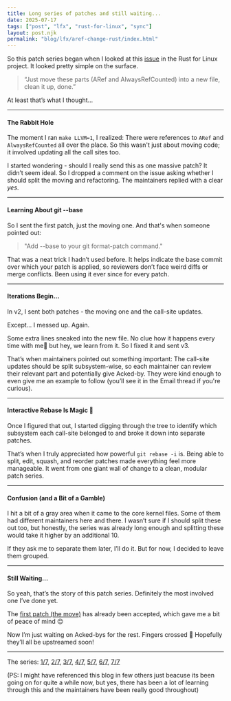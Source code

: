 ```yaml
---
title: Long series of patches and still waiting...
date: 2025-07-17
tags: ["post", "lfx", "rust-for-linux", "sync"]
layout: post.njk
permalink: "blog/lfx/aref-change-rust/index.html"
---
```


So this patch series began when I looked at this [issue](https://github.com/Rust-for-Linux/linux/issues/1173) in the Rust for Linux project. It looked pretty simple on the surface.

> “Just move these parts (ARef and AlwaysRefCounted) into a new file, clean it up, done.”

At least that’s what I thought…

---

#### The Rabbit Hole
The moment I ran `make LLVM=1`, I realized:
There were references to `ARef` and `AlwaysRefCounted` all over the place. So this wasn't just about moving code; it involved updating all the call sites too.

I started wondering - should I really send this as one massive patch? It didn’t seem ideal. So I dropped a comment on the issue asking whether I should split the moving and refactoring. The maintainers replied with a clear *yes*.

---

#### Learning About git --base
So I sent the first patch, just the moving one. And that's when someone pointed out:

> "Add --base to your git format-patch command."

That was a neat trick I hadn’t used before. It helps indicate the base commit over which your patch is applied, so reviewers don’t face weird diffs or merge conflicts. Been using it ever since for every patch.

---

#### Iterations Begin...
In v2, I sent both patches - the moving one and the call-site updates.

Except... I messed up. Again.

Some extra lines sneaked into the new file. No clue how it happens every time with me🥺 but hey, we learn from it. So I fixed it and sent v3.

That’s when maintainers pointed out something important:
The call-site updates should be split subsystem-wise, so each maintainer can review their relevant part and potentially give Acked-by.
They were kind enough to even give me an example to follow (you’ll see it in the Email thread if you're curious).

---

#### Interactive Rebase Is Magic 🚀
Once I figured that out, I started digging through the tree to identify which subsystem each call-site belonged to and broke it down into separate patches.

That’s when I truly appreciated how powerful `git rebase -i` is. Being able to split, edit, squash, and reorder patches made everything feel more manageable. It went from one giant wall of change to a clean, modular patch series.

---

#### Confusion (and a Bit of a Gamble)
I hit a bit of a gray area when it came to the core kernel files.
Some of them had different maintainers here and there. I wasn’t sure if I should split these out too, but honestly, the series was already long enough and splitting these would take it higher by an additional 10.

If they ask me to separate them later, I’ll do it. But for now, I decided to leave them grouped.

---

#### Still Waiting...
So yeah, that’s the story of this patch series. Definitely the most involved one I’ve done yet.

The [first patch (the move)](https://lore.kernel.org/rust-for-linux/DBCLH4WXYTJL.FDZ9B39OO3TY@kernel.org/T/#mb67fbddcd894665d6ec6b0854e37930dedab468b) has already been accepted, which gave me a bit of peace of mind 😌

Now I’m just waiting on Acked-bys for the rest. Fingers crossed 🤞
Hopefully they’ll all be upstreamed soon!

---

The series:
[1/7](https://lore.kernel.org/rust-for-linux/CANiq72k1ENBFw7eNc5Kb5cFagysqfsHt9a=Tr4NxuVcV2TD=nQ@mail.gmail.com/T/#mc3f4d39ca2d92ef4343fb60dd09450c3502d83c0), [2/7](https://lore.kernel.org/rust-for-linux/20250716090941.811418-1-shankari.ak0208@gmail.com/T/#u), [3/7](https://lore.kernel.org/rust-for-linux/20250716091158.812860-1-shankari.ak0208@gmail.com/T/#u), [4/7](https://lore.kernel.org/rust-for-linux/20250716091827.816971-1-shankari.ak0208@gmail.com/T/#u), [5/7](https://lore.kernel.org/rust-for-linux/20250717072724.14602-1-shankari.ak0208@gmail.com/T/#u), [6/7](https://lore.kernel.org/rust-for-linux/20250717073108.14943-1-shankari.ak0208@gmail.com/T/#u), [7/7](https://lore.kernel.org/rust-for-linux/20250717073450.15090-1-shankari.ak0208@gmail.com/T/#u)

(PS: I might have referenced this blog in few others just beacuse its been going on for quite a while now, but yes, there has been a lot of learning through this and the maintainers have been really good throughout)